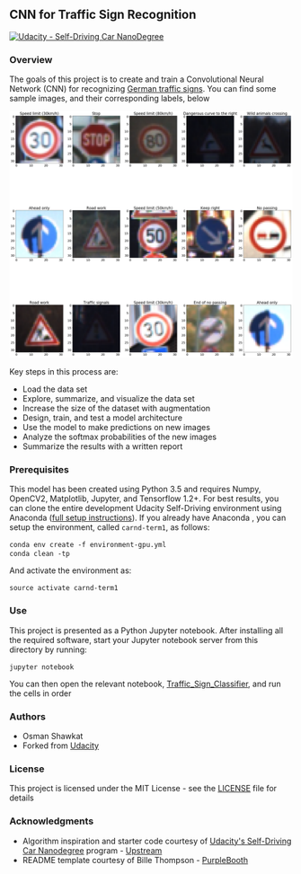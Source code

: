 ## CNN for Traffic Sign Recognition
[![Udacity - Self-Driving Car NanoDegree](https://s3.amazonaws.com/udacity-sdc/github/shield-carnd.svg)](http://www.udacity.com/drive)

### Overview

The goals of this project is to create and train a Convolutional Neural Network (CNN) for recognizing [German traffic signs](http://benchmark.ini.rub.de/?section=gtsrb&subsection=dataset).  You can find some sample images, and their corresponding labels, below

![Sample training data](./output/training_data_sample.png)


Key steps in this process are:

* Load the data set
* Explore, summarize, and visualize the data set
* Increase the size of the dataset with augmentation
* Design, train, and test a model architecture
* Use the model to make predictions on new images
* Analyze the softmax probabilities of the new images
* Summarize the results with a written report

### Prerequisites

This model has been created using Python 3.5 and requires Numpy, OpenCV2, Matplotlib, Jupyter, and Tensorflow 1.2+.  For best results, you can clone the entire development Udacity Self-Driving environment using Anaconda ([full setup instructions](https://github.com/udacity/CarND-Term1-Starter-Kit/blob/master/doc/configure_via_anaconda.md)).  If you already have Anaconda , you can setup the environment, called ```carnd-term1```, as follows:

```
conda env create -f environment-gpu.yml
conda clean -tp
```

And activate the environment as:
```
source activate carnd-term1
```

### Use

This project is presented as a Python Jupyter notebook.  After installing all the required software, start your Jupyter notebook server from this directory by running:

```
jupyter notebook
```

You can then open the relevant notebook, [Traffic_Sign_Classifier](./Traffic_Sign_Classifier.ipynb), and run the cells in order


### Authors

* Osman Shawkat
* Forked from [Udacity](https://github.com/udacity/CarND-Traffic-Sign-Classifier-Project)

### License

This project is licensed under the MIT License - see the [LICENSE](LICENSE) file for details

### Acknowledgments

* Algorithm inspiration and starter code courtesy of [Udacity's Self-Driving Car Nanodegree](https://www.udacity.com/course/self-driving-car-engineer-nanodegree--nd013) program - [Upstream](https://github.com/udacity/CarND-Traffic-Sign-Classifier-Project)
* README template courtesy of Bille Thompson - [PurpleBooth](https://github.com/PurpleBooth)
